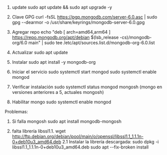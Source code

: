 1. update
sudo apt update && sudo apt upgrade -y
2. Clave GPG
curl -fsSL https://pgp.mongodb.com/server-6.0.asc | sudo gpg --dearmor -o /usr/share/keyrings/mongodb-server-6.0.gpg

3. Agregar repo
echo "deb [ arch=amd64,arm64 ] https://repo.mongodb.org/apt/debian $(lsb_release -cs)/mongodb-org/6.0 main" | sudo tee /etc/apt/sources.list.d/mongodb-org-6.0.list
4. Actualizar
sudo apt update
5. Instalar
sudo apt install -y mongodb-org
6. Iniciar el servicio
sudo systemctl start mongod
sudo systemctl enable mongod
7. Verificar instalación
sudo systemctl status mongod
mongosh (mongo en versiones anteriores a 5, actuales mongosh)


8. Habilitar mongo 
sudo systemctl enable mongod


Problemas:
1. Si falla mongosh
sudo apt install mongodb-mongosh

2. falta librería libssl1.1.
wget http://ftp.debian.org/debian/pool/main/o/openssl/libssl1.1_1.1.1n-0+deb10u3_amd64.deb
2.1 Instalar la librería descargada:
sudo dpkg -i libssl1.1_1.1.1n-0+deb10u3_amd64.deb
sudo apt --fix-broken install

